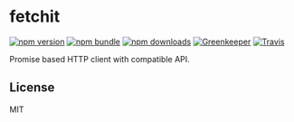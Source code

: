 # fetchit

[![npm version](https://img.shields.io/npm/v/@eolme/fetchit.svg?style=flat-square)](https://www.npmjs.org/package/@eolme/fetchit)
[![npm bundle](https://img.shields.io/bundlephobia/min/@eolme/fetchit.svg?style=flat-square)](https://www.npmjs.com/package/@eolme/fetchit)
[![npm downloads](https://img.shields.io/npm/dm/@eolme/fetchit.svg?style=flat-square)](http://npm-stat.com/charts.html?package=@eolme/fetchit)
[![Greenkeeper](https://badges.greenkeeper.io/eolme/fetchit.svg?style=flat-square)](https://greenkeeper.io/)
[![Travis](https://img.shields.io/travis/eolme/fetchit.svg?style=flat-square)](https://travis-ci.org/eolme/fetchit)


Promise based HTTP client with compatible API.

## License

MIT
